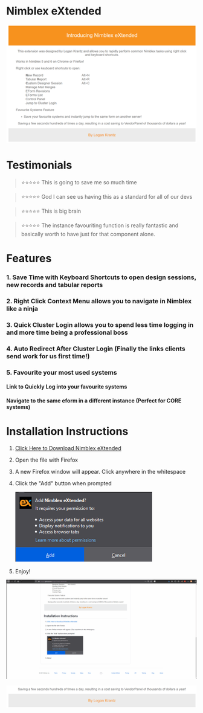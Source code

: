 [mylink]: <https://github.com/LoganTraceur/eXtended/raw/main/Versions/nimblex_extended-8.2-fx.xpi> "Install Nimblex Extended"

# Nimblex eXtended

![About Image](Photos/Nimblex%20eXtended%20About.png)

# Testimonials  
> ⭐⭐⭐⭐⭐ This is going to save me so much time

> ⭐⭐⭐⭐⭐ God I can see us having this as a standard for all of our devs

> ⭐⭐⭐⭐⭐ This is big brain

> ⭐⭐⭐⭐⭐ The instance favouriting function is really fantastic and basically worth to have just for that component alone.

# Features
### 1. Save Time with Keyboard Shortcuts to open design sessions, new records and tabular reports
### 2. Right Click Context Menu allows you to navigate in Nimblex like a ninja
### 3. Quick Cluster Login allows you to spend less time logging in and more time being a professional boss
### 4. Auto Redirect After Cluster Login (Finally the links clients send work for us first time!)
### 5. Favourite your most used systems
#### Link to Quickly Log into your favourite systems
#### Navigate to the same eform in a different instance (Perfect for CORE systems)

# Installation Instructions

1. [Click Here to Download Nimblex eXtended][mylink]
2. Open the file with Firefox
3. A new Firefox window will appear. Click anywhere in the whitespace
3. Click the "Add" button when prompted

      ![About Image](Photos/AddButton.png)
 
 4. Enjoy!
<p align="center">
  <img src="Photos/Install.gif" alt="Install Gif" width="800" />
</p>

![Footer Image](Photos/Nimblex%20eXtended%20Footer.png)
